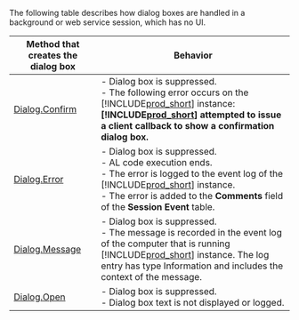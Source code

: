 The following table describes how dialog boxes are handled in a background or web service session, which has no UI.  

|Method that creates the dialog box|Behavior|  
|------------------------------------------|--------------|  
|[Dialog.Confirm](../developer/methods-auto/dialog/dialog-confirm-method.md)|-   Dialog box is suppressed.<br />-   The following error occurs on the [!INCLUDE[prod_short](prod_short.md)] instance: **[!INCLUDE[prod_short](prod_short.md)] attempted to issue a client callback to show a confirmation dialog box.**|  
|[Dialog.Error](../developer/methods-auto/dialog/dialog-error-string-joker-method.md)|-   Dialog box is suppressed.<br />-   AL code execution ends.<br />-   The error is logged to the event log of the [!INCLUDE[prod_short](prod_short.md)] instance.<br />-   The error is added to the **Comments** field of the **Session Event** table.|  
|[Dialog.Message](../developer/methods-auto/dialog/dialog-message-method.md)|-   Dialog box is suppressed.<br />-   The message is recorded in the event log of the computer that is running [!INCLUDE[prod_short](prod_short.md)] instance. The log entry has type Information and includes the context of the message.|  
|[Dialog.Open](../developer/methods-auto/dialog/dialog-open-method.md)|-   Dialog box is suppressed.<br />-   Dialog box text is not displayed or logged.|  